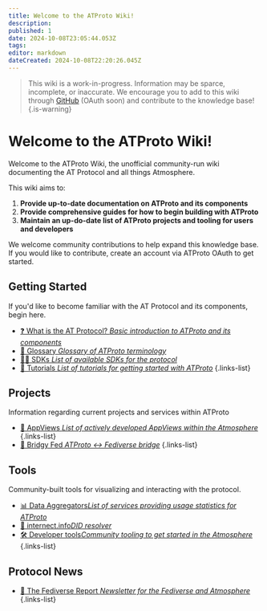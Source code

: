 ```yaml
---
title: Welcome to the ATProto Wiki!
description: 
published: 1
date: 2024-10-08T23:05:44.053Z
tags: 
editor: markdown
dateCreated: 2024-10-08T22:20:26.045Z
---
```


> This wiki is a work-in-progress. Information may be sparce, incomplete, or inaccurate. We encourage you to add to this wiki through [GitHub](https://github.com/baldemoto/atproto-wiki-docs/) (OAuth soon) and contribute to the knowledge base!
{.is-warning}

# Welcome to the ATProto Wiki!
Welcome to the ATProto Wiki, the unofficial community-run wiki documenting the AT Protocol and all things Atmosphere. 


This wiki aims to:
1. **Provide up-to-date documentation on ATProto and its components**
2. **Provide comprehensive guides for how to begin building with ATProto**
3. **Maintain an up-do-date list of ATProto projects and tooling for users and developers**

We welcome community contributions to help expand this knowledge base. If you would like to contribute, create an account via ATProto OAuth to get started.


## Getting Started
If you'd like to become familiar with the AT Protocol and its components, begin here.
- [❓ What is the AT Protocol? *Basic introduction to ATProto and its components*](/AT_Protocol)
- [📖 Glossary *Glossary of ATProto terminology*](/AT_Protocol/Glossary)
- [👨‍💻 SDKs *List of available SDKs for the protocol*](/AT_Protocol/SDKs)
- [🔧 Tutorials *List of tutorials for getting started with ATProto*](/Lists/Tutorials)
{.links-list}

## Projects
Information regarding current projects and services within ATProto

- [📱 AppViews *List of actively developed AppViews within the Atmosphere*](Current_Projects/AppViews)
{.links-list}
- [🌉 Bridgy Fed *ATProto <-> Fediverse bridge*](/Current_Projects/Bridgy_Fed)
{.links-list}

## Tools
Community-built tools for visualizing and interacting with the protocol.
- [📊 Data Aggregators*List of services providing usage statistics for ATProto*](/Current_Projects/Data)
- [🔎 internect.info*DID resolver*](https://internect.info)
- [🛠️ Developer tools*Community tooling to get started in the Atmosphere*](/Current_Projcets/Dev_Tools)
{.links-list}

## Protocol News
- [📰 The Fediverse Report *Newsletter for the Fediverse and Atmosphere*](https://fediversereport.com/)
{.links-list}
